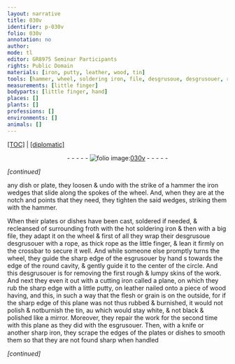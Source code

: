 ```yaml
---
layout: narrative
title: 030v
identifier: p-030v
folio: 030v
annotation: no
author:
mode: tl
editor: GR8975 Seminar Participants
rights: Public Domain
materials: [iron, putty, leather, wood, tin]
tools: [hammer, wheel, soldering iron, file, desgrusoue, desgrusouer, rope, crossbar, esgrusouer, hand, cutting iron, plane, nailed, knife, sharp iron]
measurements: [little finger]
bodyparts: [little finger, hand]
places: []
plants: []
professions: []
environments: []
animals: []
---
```


<p><a href="{{ site.baseurl }}/translation/" target="_blank">[TOC]</a> | <a href="{{ site.baseurl }}/texts/p-030v_tc/">[diplomatic]</a></p><div class="folio" align="center">- - - - - <a href="http://gallica.bnf.fr/ark:/12148/btv1b10500001g/f66.image" target="_blank"><img src="https://cu-mkp.github.io/2017-workshop-edition/assets/photo-icon.png" alt="folio image: " style="display:inline-block; margin-bottom:-3px;"/>030v</a> - - - - - </div>  
 
*[continued]*
  
any dish or plate, they loosen & undo with the strike of a <span class="tl">hammer</span> the <span class="m">iron</span> wedges that slide along the spokes of the <span class="tl">wheel</span>. And, when they are at the notch and points that they need, they tighten the said wedges, striking them with the <span class="tl">hammer</span>.
 
When their plates or dishes have been cast, soldered if needed, & recleansed of surrounding froth with the hot <span class="tl">soldering iron</span> & then with a big <span class="tl">file</span>, they adapt it on the <span class="tl">wheel</span> & first of all they wrap their <span class="del"><span class="tl">desgrusoue</span></span> <span class="tl">desgrusouer</span> with a <span class="tl">rope</span>, as thick <span class="del"><span class="tl">rope</span></span> as the <span class="ms"><span class="bp">little finger</span></span>, & lean it firmly on the <span class="tl">crossbar</span> to secure it well. And while someone else promptly turns the <span class="tl">wheel</span>, they guide the sharp edge of the <span class="tl">esgrusouer</span> by <span class="tl"><span class="bp">hand</span></span> <span class="del">s</span> towards the edge of the round cavity, & gently guide it to the center of the circle. And this <span class="tl">desgrusouer</span> is for removing the first rough & lumpy skins of the work. And next they even it out with a <span class="tl">cutting <span class="m">iron</span></span> called a <span class="tl">plane</span>, on which they rub the sharp edge with a little <span class="m">putty</span>, on <span class="m">leather</span> <span class="tl">nailed</span> onto a piece of <span class="m">wood</span> <span class="del">having</span>, and this, in such a way that the flesh or grain is on the outside, for if the sharp edge of this <span class="tl">plane</span> was not thus rubbed & burnished, it would not polish & <span class="del">not</span>burnish the <span class="m">tin</span>, <span class="del">au</span> which would stay white, & not black & polished like a mirror. Moreover, they repair the work for the second time with this <span class="tl">plane</span> as they did with the <span class="tl">esgrusouer</span>. Then, with a <span class="tl">knife</span> or another <span class="tl">sharp <span class="m">iron</span></span>, they scrape the edges of the plates or dishes to smooth them so that they are not found sharp when handled
 
*[continued]*
 
